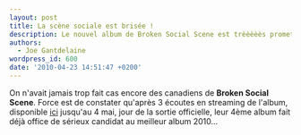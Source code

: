 ```yaml
---
layout: post
title: La scène sociale est brisée !
description: Le nouvel album de Broken Social Scene est trèèèèès prometteur !
authors:
  - Joe Gantdelaine
wordpress_id: 600
date: '2010-04-23 14:51:47 +0200'
---
```

On n'avait jamais trop fait cas encore des canadiens de __Broken Social Scene__. Force est de constater qu'après 3 écoutes en streaming de l'album, disponible [ici](http://www.npr.org/templates/story/story.php?storyId=125236515) jusqu'au 4 mai, jour de la sortie officielle, leur 4ème album fait déjà office de sérieux candidat au meilleur album 2010...

